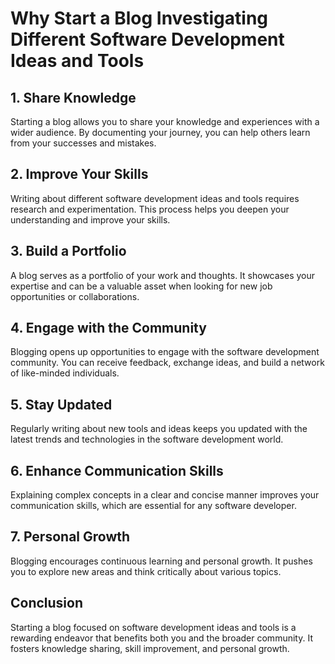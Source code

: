# Why Start a Blog Investigating Different Software Development Ideas and Tools

## 1. Share Knowledge
Starting a blog allows you to share your knowledge and experiences with a wider audience. By documenting your journey, you can help others learn from your successes and mistakes.

## 2. Improve Your Skills
Writing about different software development ideas and tools requires research and experimentation. This process helps you deepen your understanding and improve your skills.

## 3. Build a Portfolio
A blog serves as a portfolio of your work and thoughts. It showcases your expertise and can be a valuable asset when looking for new job opportunities or collaborations.

## 4. Engage with the Community
Blogging opens up opportunities to engage with the software development community. You can receive feedback, exchange ideas, and build a network of like-minded individuals.

## 5. Stay Updated
Regularly writing about new tools and ideas keeps you updated with the latest trends and technologies in the software development world.

## 6. Enhance Communication Skills
Explaining complex concepts in a clear and concise manner improves your communication skills, which are essential for any software developer.

## 7. Personal Growth
Blogging encourages continuous learning and personal growth. It pushes you to explore new areas and think critically about various topics.

## Conclusion
Starting a blog focused on software development ideas and tools is a rewarding endeavor that benefits both you and the broader community. It fosters knowledge sharing, skill improvement, and personal growth.
